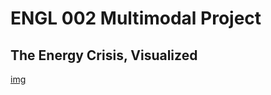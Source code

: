 
# ENGL 002 Multimodal Project
## The Energy Crisis, Visualized


[img](https://www.google.com/url?sa=i&url=https%3A%2F%2Fwww.applesfromny.com%2Fvarieties%2Fjonagold%2F&psig=AOvVaw3PEX8nVgHu-6gwSi5ulkKN&ust=1619403322403000&source=images&cd=vfe&ved=0CAIQjRxqFwoTCND9tdSpmPACFQAAAAAdAAAAABAD)


